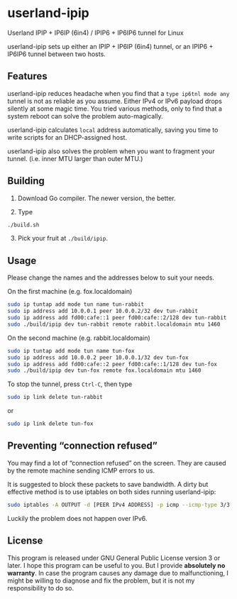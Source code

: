 # userland-ipip

Userland IPIP + IP6IP (6in4) / IPIP6 + IP6IP6 tunnel for Linux

userland-ipip sets up either an IPIP + IP6IP (6in4) tunnel, or an IPIP6 + IP6IP6
tunnel between two hosts.

## Features

userland-ipip reduces headache when you find that a `type ip6tnl mode any`
tunnel is not as reliable as you assume. Either IPv4 or IPv6 payload drops
silently at some magic time. You tried various methods, only to find that a
system reboot can solve the problem auto-magically.

userland-ipip calculates `local` address automatically, saving you time to write
scripts for an DHCP-assigned host.

userland-ipip also solves the problem when you want to fragment your tunnel.
(i.e. inner MTU larger than outer MTU.)

## Building

1. Download Go compiler. The newer version, the better.

2. Type
```sh
./build.sh
```

3. Pick your fruit at `./build/ipip`.

## Usage

Please change the names and the addresses below to suit your needs.

On the first machine (e.g. fox.localdomain)
```sh
sudo ip tuntap add mode tun name tun-rabbit
sudo ip address add 10.0.0.1 peer 10.0.0.2/32 dev tun-rabbit
sudo ip address add fd00:cafe::1 peer fd00:cafe::2/128 dev tun-rabbit
sudo ./build/ipip dev tun-rabbit remote rabbit.localdomain mtu 1460
```

On the second machine (e.g. rabbit.localdomain)
```sh
sudo ip tuntap add mode tun name tun-fox
sudo ip address add 10.0.0.2 peer 10.0.0.1/32 dev tun-fox
sudo ip address add fd00:cafe::2 peer fd00:cafe::1/128 dev tun-fox
sudo ./build/ipip dev tun-fox remote fox.localdomain mtu 1460
```

To stop the tunnel, press `Ctrl-C`, then type
```sh
sudo ip link delete tun-rabbit
```
or
```sh
sudo ip link delete tun-fox
```

## Preventing “connection refused”

You may find a lot of “connection refused” on the screen. They are caused by
the remote machine sending ICMP errors to us.

It is suggested to block these packets to save bandwidth. A dirty but effective
method is to use iptables on both sides running userland-ipip:
```sh
sudo iptables -A OUTPUT -d [PEER IPv4 ADDRESS] -p icmp --icmp-type 3/3 -j DROP
```

Luckily the problem does not happen over IPv6.

## License

This program is released under GNU General Public License version 3 or later.
I hope this program can be useful to you. But I provide **absolutely no
warranty**. In case the program causes any damage due to malfunctioning, I might
be willing to diagnose and fix the problem, but it is not my responsibility to
do so.
